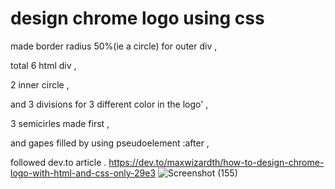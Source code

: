 # design chrome logo using css

made border radius 50%(ie a circle) for outer div ,

total 6 html div ,

2 inner circle , 

and 3 divisions for 3 different color in the logo' ,

3 semicirles made first ,

and gapes filled by using pseudoelement :after , 

followed dev.to article . 
https://dev.to/maxwizardth/how-to-design-chrome-logo-with-html-and-css-only-29e3
![Screenshot (155)](https://user-images.githubusercontent.com/55852938/169640114-a3e51ada-cba9-4ddc-8781-da30631e1400.png)

